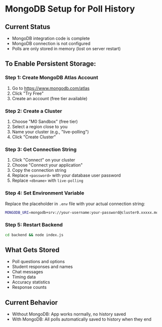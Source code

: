 # MongoDB Setup for Poll History

## Current Status
- MongoDB integration code is complete
- MongoDB connection is not configured
- Polls are only stored in memory (lost on server restart)

## To Enable Persistent Storage:

### Step 1: Create MongoDB Atlas Account
1. Go to https://www.mongodb.com/atlas
2. Click "Try Free"
3. Create an account (free tier available)

### Step 2: Create a Cluster
1. Choose "M0 Sandbox" (free tier)
2. Select a region close to you
3. Name your cluster (e.g., "live-polling")
4. Click "Create Cluster"

### Step 3: Get Connection String
1. Click "Connect" on your cluster
2. Choose "Connect your application"
3. Copy the connection string
4. Replace `<password>` with your database user password
5. Replace `<dbname>` with `live-polling`

### Step 4: Set Environment Variable
Replace the placeholder in `.env` file with your actual connection string:

```bash
MONGODB_URI=mongodb+srv://your-username:your-password@cluster0.xxxxx.mongodb.net/live-polling?retryWrites=true&w=majority
```

### Step 5: Restart Backend
```bash
cd backend && node index.js
```

## What Gets Stored
- Poll questions and options
- Student responses and names
- Chat messages
- Timing data
- Accuracy statistics
- Response counts

## Current Behavior
- Without MongoDB: App works normally, no history saved
- With MongoDB: All polls automatically saved to history when they end
